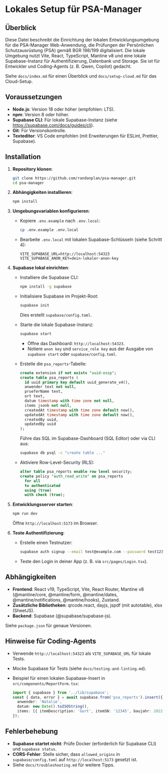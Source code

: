 # Lokales Setup für PSA-Manager

## Überblick

Diese Datei beschreibt die Einrichtung der lokalen Entwicklungsumgebung für die PSA-Manager Web-Anwendung, die Prüfungen der Persönlichen Schutzausrüstung (PSA) gemäß BGR 198/199 digitalisiert. Die lokale Umgebung nutzt Vite, React, TypeScript, Mantine v8 und eine lokale Supabase-Instanz für Authentifizierung, Datenbank und Storage. Sie ist für Entwickler und Coding-Agents (z. B. Qwen, Copilot) gedacht.

Siehe `docs/index.md` für einen Überblick und `docs/setup-cloud.md` für das Cloud-Setup.

## Voraussetzungen

- **Node.js**: Version 18 oder höher (empfohlen: LTS).
- **npm**: Version 8 oder höher.
- **Supabase CLI**: Für lokale Supabase-Instanz (siehe https://supabase.com/docs/guides/cli).
- **Git**: Für Versionskontrolle.
- **Texteditor**: VS Code empfohlen (mit Erweiterungen für ESLint, Prettier, Supabase).

## Installation

1. **Repository klonen**:

   ```bash
   git clone https://github.com/randanplan/psa-manager.git
   cd psa-manager
   ```

2. **Abhängigkeiten installieren**:

   ```bash
   npm install
   ```

3. **Umgebungsvariablen konfigurieren**:

   - Kopiere `.env.example` nach `.env.local`:

     ```bash
     cp .env.example .env.local
     ```

   - Bearbeite `.env.local` mit lokalen Supabase-Schlüsseln (siehe Schritt 4):

     ```env
     VITE_SUPABASE_URL=http://localhost:54323
     VITE_SUPABASE_ANON_KEY=dein-lokaler-anon-key
     ```

4. **Supabase lokal einrichten**:

   - Installiere die Supabase CLI:

     ```bash
     npm install -g supabase
     ```

   - Initialisiere Supabase im Projekt-Root:

     ```bash
     supabase init
     ```

     Dies erstellt `supabase/config.toml`.

   - Starte die lokale Supabase-Instanz:

     ```bash
     supabase start
     ```

     - Öffne das Dashboard: `http://localhost:54323`.
     - Notiere `anon key` und `service_role key` aus der Ausgabe von `supabase start` oder `supabase/config.toml`.

   - Erstelle die `psa_reports`-Tabelle:

     ```sql
     create extension if not exists "uuid-ossp";
     create table psa_reports (
       id uuid primary key default uuid_generate_v4(),
       anwender text not null,
       prueferName text,
       ort text,
       datum timestamp with time zone not null,
       items jsonb not null,
       createdAt timestamp with time zone default now(),
       updatedAt timestamp with time zone default now(),
       createdBy uuid,
       updatedBy uuid
     );
     ```

     Führe das SQL im Supabase-Dashboard (SQL Editor) oder via CLI aus:

     ```bash
     supabase db psql -c "create table ..."
     ```

   - Aktiviere Row-Level-Security (RLS):

     ```sql
     alter table psa_reports enable row level security;
     create policy "auth_read_write" on psa_reports
       for all
       to authenticated
       using (true)
       with check (true);
     ```

5. **Entwicklungsserver starten**:

   ```bash
   npm run dev
   ```

   Öffne `http://localhost:5173` im Browser.

6. **Teste Authentifizierung**:

   - Erstelle einen Testnutzer:

     ```bash
     supabase auth signup --email test@example.com --password test123
     ```

   - Teste den Login in deiner App (z. B. via `src/pages/Login.tsx`).

## Abhängigkeiten

- **Frontend**: React v19, TypeScript, Vite, React Router, Mantine v8 (@mantine/core, @mantine/form, @mantine/dates, @mantine/notifications, @mantine/hooks), Zustand.
- **Zusätzliche Bibliotheken**: qrcode.react, dayjs, jspdf (mit autotable), xlsx (SheetJS).
- **Backend**: Supabase (@supabase/supabase-js).

Siehe `package.json` für genaue Versionen.

## Hinweise für Coding-Agents

- Verwende `http://localhost:54323` als `VITE_SUPABASE_URL` für lokale Tests.
- Mocke Supabase für Tests (siehe `docs/testing-and-linting.md`).
- Beispiel für einen lokalen Supabase-Insert in `src/components/ReportForm.tsx`:

  ```typescript
  import { supabase } from '../lib/supabase';
  const { data, error } = await supabase.from('psa_reports').insert({
    anwender: 'Natalie',
    datum: new Date().toISOString(),
    items: [{ itemDescription: 'Gurt', itemSN: '12345', baujahr: 2022, ... }],
  });
  ```

## Fehlerbehebung

- **Supabase startet nicht**: Prüfe Docker (erforderlich für Supabase CLI) und `supabase status`.
- **CORS-Fehler**: Stelle sicher, dass `allowed_origins` in `supabase/config.toml` auf `http://localhost:5173` gesetzt ist.
- Siehe `docs/troubleshooting.md` für weitere Tipps.
